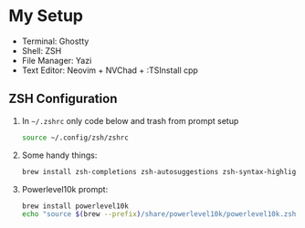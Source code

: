 
# My Setup
- Terminal: Ghostty
- Shell: ZSH
- File Manager: Yazi
- Text Editor: Neovim + NVChad + :TSInstall cpp

## ZSH Configuration
1. In `~/.zshrc` only code below and trash from prompt setup
    ```sh
    source ~/.config/zsh/zshrc
    ```
2. Some handy things:
    ```sh
    brew install zsh-completions zsh-autosuggestions zsh-syntax-highlighting
    ```
3. Powerlevel10k prompt:
    ```sh
    brew install powerlevel10k
    echo "source $(brew --prefix)/share/powerlevel10k/powerlevel10k.zsh-theme" >> ~/.zshrc
    ```
